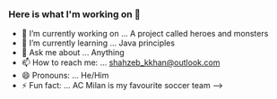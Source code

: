### Here is what I'm working on 👋

- 🔭 I’m currently working on ... A project called heroes and monsters
- 🌱 I’m currently learning ... Java principles
- 💬 Ask me about ... Anything
- 📫 How to reach me: ... shahzeb_kkhan@outlook.com
- 😄 Pronouns: ... He/Him
- ⚡ Fun fact: ... AC Milan is my favourite soccer team
-->
